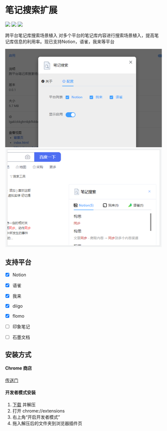 # 笔记搜索扩展

![](https://img.shields.io/github/v/release/lljxx1/Note-Search.svg)
![](https://img.shields.io/github/last-commit/lljxx1/Note-Search)
![](https://img.shields.io/github/issues/lljxx1/Note-Search)

跨平台笔记库搜索场景植入
对多个平台的笔记库内容进行搜索场景植入，提高笔记库信息的利用率。现已支持Notion，语雀，我来等平台  

![](snapshots/setting.png)
![](snapshots/search-shadown.png)


## 支持平台
- [x] Notion
- [x] 语雀
- [x] 我来
- [x] diigo
- [x] flomo
- [ ] 印象笔记
- [ ] 石墨文档


## 安装方式

#### Chrome 商店

[传送门](https://chrome.google.com/webstore/detail/%E7%AC%94%E8%AE%B0%E6%90%9C%E7%B4%A2/ddbdehldpmpcjaofoglgkcjdkmogdnei)

#### 开发者模式安装

1. [下载](https://github.com/lljxx1/Note-Search/releases) 并解压
2. 打开 chrome://extensions
3. 右上角“开启开发者模式”
4. 拖入解压后的文件夹到浏览器插件页
